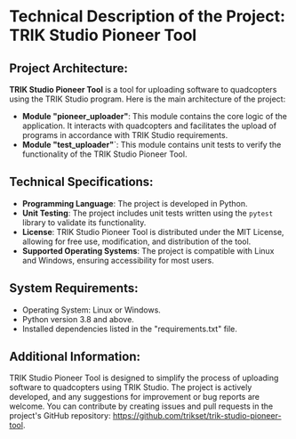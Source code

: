 # Technical Description of the Project: TRIK Studio Pioneer Tool

## Project Architecture:

**TRIK Studio Pioneer Tool** is a tool for uploading software to quadcopters using the TRIK Studio program. Here is the main architecture of the project:

* **Module "pioneer_uploader"**: This module contains the core logic of the application. It interacts with quadcopters and facilitates the upload of programs in accordance with TRIK Studio requirements.
* **Module "test_uploader"**`: This module contains unit tests to verify the functionality of the TRIK Studio Pioneer Tool.

## Technical Specifications:

* **Programming Language**: The project is developed in Python.
* **Unit Testing**: The project includes unit tests written using the `pytest` library to validate its functionality.
* **License**: TRIK Studio Pioneer Tool is distributed under the MIT License, allowing for free use, modification, and distribution of the tool.
* **Supported Operating Systems**: The project is compatible with Linux and Windows, ensuring accessibility for most users.

## System Requirements:
* Operating System: Linux or Windows.
* Python version 3.8 and above.
* Installed dependencies listed in the "requirements.txt" file.

## Additional Information:

TRIK Studio Pioneer Tool is designed to simplify the process of uploading software to quadcopters using TRIK Studio. The project is actively developed, and any suggestions for improvement or bug reports are welcome. You can contribute by creating issues and pull requests in the project's GitHub repository: https://github.com/trikset/trik-studio-pioneer-tool.